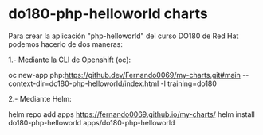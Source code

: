 # do180-php-helloworld charts


Para crear la aplicación "php-helloworld" del curso DO180 de Red Hat podemos hacerlo de dos maneras:

1.- Mediante la CLI de Openshift (oc):

  oc new-app php:https://github.dev/Fernando0069/my-charts.git#main --context-dir=do180-php-helloworld/index.html -l training=do180

2.- Mediante Helm:

  helm repo add apps https://fernando0069.github.io/my-charts/
  helm install do180-php-helloworld apps/do180-php-helloworld
